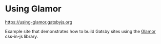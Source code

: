 # Using Glamor

<https://using-glamor.gatsbyjs.org>

Example site that demonstrates how to build Gatsby sites using the
[Glamor](https://github.com/threepointone/glamor) css-in-js library.
